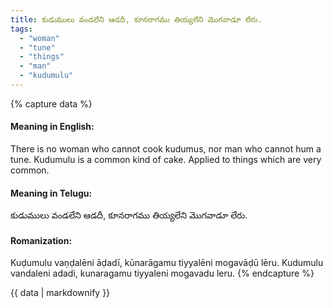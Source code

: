 ```yaml
---
title: కుడుములు వండలేని ఆడదీ, కూనరాగము తియ్యలేని మొగవాడూ లేరు.
tags:
  - "woman"
  - "tune"
  - "things"
  - "man"
  - "kudumulu"
---
```


{% capture data %}
#### Meaning in English:
There is no woman who cannot cook kudumus, nor man who cannot hum a tune.
Kudumulu is a common kind of cake.
Applied to things which are very common.

#### Meaning in Telugu:
కుడుములు వండలేని ఆడదీ, కూనరాగము తియ్యలేని మొగవాడూ లేరు.

#### Romanization:
Kuḍumulu vaṇḍalēni āḍadī, kūnarāgamu tiyyalēni mogavāḍū lēru.
Kudumulu vandaleni adadi, kunaragamu tiyyaleni mogavadu leru.
{% endcapture %}

{{ data | markdownify }}

